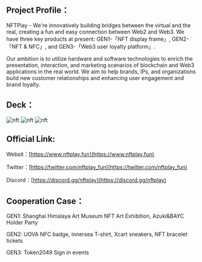 ## Project Profile：

NFTPlay - We're innovatively building bridges between the virtual and the real, creating a fun and easy connection between Web2 and Web3. We have three key products at present: GEN1-「NFT display frame」, GEN2-「NFT & NFC」, and GEN3-「Web3 user loyalty platform」.

Our ambition is to utilize hardware and software technologies to enrich the presentation, interaction, and marketing scenarios of blockchain and Web3 applications in the real world. We aim to help brands, IPs, and organizations build new customer relationships and enhancing user engagement and brand loyalty.

## Deck：

![nft](./670892368739_1488_nft_1.png)
![nft](https://nftplay-static.oss-cn-hongkong.aliyuncs.com/temp/670892368739_1488_nft_1.png)
![nft](https://nftplay-static.oss-cn-hongkong.aliyuncs.com/temp/670892368739_1488_nft_2.png)

## Official Link:

Websit：[https://www.nftplay.fun](https://www.nftplay.fun)

Twitter：[https://twitter.com/nftplay_fun](https://twitter.com/nftplay_fun)

Discord：[https://discord.gg/nftplay](https://discord.gg/nftplay)

## Cooperation Case：

GEN1: Shanghai Himalaya Art Museum NFT Art Exhibition, Azuki&BAYC Holder Party

GEN2: UOVA NFC badge, innersea T-shirt, Xcart sneakers, NFT bracelet tickets

GEN3: Token2049 Sign in events
